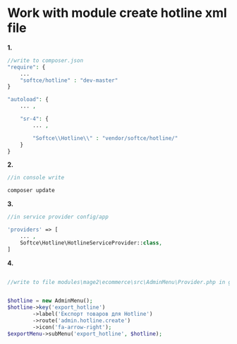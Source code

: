 # Work with module create hotline xml file

**1.**
```php
//write to composer.json
"require": {
    ...
    "softce/hotline" : "dev-master"
}

"autoload": {
    ... ,

    "sr-4": {
        ... ,

        "Softce\\Hotline\\" : "vendor/softce/hotline/"
    }
}
```


**2.**
```php
//in console write

composer update
```


**3.**
```php
//in service provider config/app

'providers' => [
    ... ,
    Softce\Hotline\HotlineServiceProvider::class,
]
```


**4.**
```php

//write to file modules\mage2\ecommerce\src\AdminMenu\Provider.php in group Export


$hotline = new AdminMenu();
$hotline->key('export_hotline')
        ->label('Експорт товаров для Hotline')
        ->route('admin.hotline.create')
        ->icon('fa-arrow-right');
$exportMenu->subMenu('export_hotline', $hotline);
```

